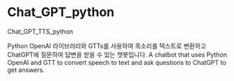 # Chat_GPT_python
Chat_GPT_TTS_python

Python OpenAI 라이브러리와 GTTs를 사용하여 목소리를 텍스트로 변환하고 ChatGPT에 질문하여 답변을 받을 수 있는 챗봇입니다.
A chatbot that uses Python OpenAI and GTT to convert speech to text and ask questions to ChatGPT to get answers.
